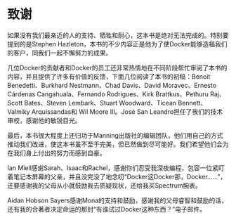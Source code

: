 # 致谢

如果没有我们最亲近的人的支持、牺牲和耐心，这本书是绝对无法完成的。特别要提到的是Stephen Hazleton，本书的不少内容正是他为了使Docker能够造福我们的客户，同我们一起不懈努力的成果。

几位Docker的贡献者和Docker的员工还非常热情地在不同阶段帮忙审阅了本书的内容，并且提供了许多有价值的反馈，下面几位阅读了本书的初稿：Benoit Benedetti、Burkhard Nestmann、Chad Davis、David Moravec、Ernesto Cárdenas Cangahuala、Fernando Rodrigues、Kirk Brattkus、Pethuru Raj、Scott Bates、Steven Lembark、Stuart Woodward、Ticean Bennett、Valmiky Arquissandas和 Wil Moore III。José San Leandro担任了我们的技术审校，感谢他的敏锐目光。

最后，本书很大程度上还归功于Manning出版社的编辑团队，他们用自己的方式推动我们改进，使这本书虽不至于完美，但已然做到尽可能好。我们希望他们会为在我们身上付出的努力而感到自豪。

Ian Miell感谢Sarah、Isaac和Rachel，感谢你们忍受我深夜编程，包容一位紧盯着笔记本屏幕的父亲，并且没完没了地念叨“Docker这Docker那，Docker……”，还要感谢我的父母从小就鼓励我去质疑现状，还给我买Spectrum腕表。

Aidan Hobson Sayers感谢Mona的支持和鼓励，感谢我的父母睿智和鼓励的话，还有我的合著者决定命运的那封“有谁试过Docker这种东西？”电子邮件。



